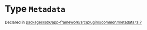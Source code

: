 # Type `Metadata`
<sub>Declared in [packages/sdk/app-framework/src/plugins/common/metadata.ts:7](https://github.com/dxos/dxos/blob/52455dba3/packages/sdk/app-framework/src/plugins/common/metadata.ts#L7)</sub>






